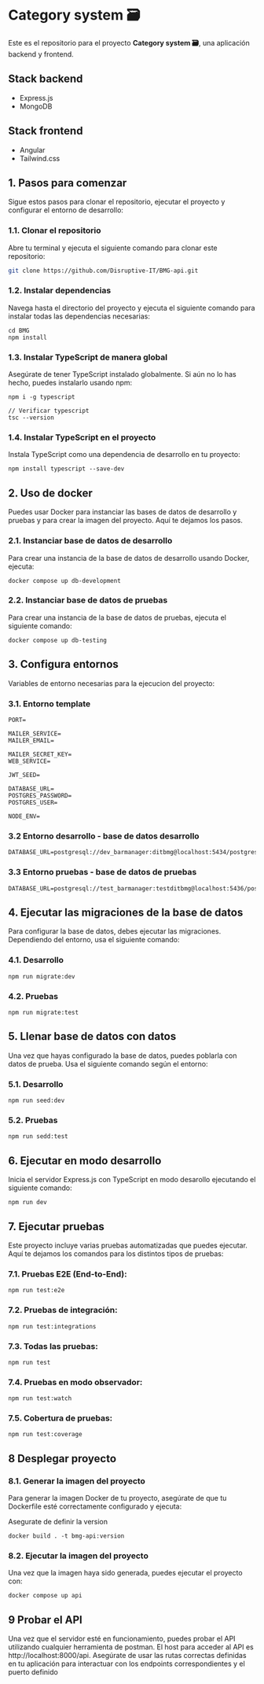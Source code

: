 

# Category system 🗃️

Este es el repositorio para el proyecto **Category system 🗃️**, una aplicación backend y frontend.

## Stack backend

- Express.js
- MongoDB

## Stack frontend

- Angular
- Tailwind.css

## 1. Pasos para comenzar

Sigue estos pasos para clonar el repositorio, ejecutar el proyecto y configurar el entorno de desarrollo:

### 1.1. Clonar el repositorio

Abre tu terminal y ejecuta el siguiente comando para clonar este repositorio:


```bash
git clone https://github.com/Disruptive-IT/BMG-api.git
```

### 1.2. Instalar dependencias
Navega hasta el directorio del proyecto y ejecuta el siguiente comando para instalar todas las dependencias necesarias:

```
cd BMG
npm install
```

### 1.3. Instalar TypeScript de manera global
Asegúrate de tener TypeScript instalado globalmente. Si aún no lo has hecho, puedes instalarlo usando npm:

```
npm i -g typescript

// Verificar typescript
tsc --version
```

### 1.4. Instalar TypeScript en el proyecto
Instala TypeScript como una dependencia de desarrollo en tu proyecto:

```
npm install typescript --save-dev
```

## 2. Uso de docker

Puedes usar Docker para instanciar las bases de datos de desarrollo y pruebas y para crear la imagen del proyecto. Aquí te dejamos los pasos.

### 2.1. Instanciar base de datos de desarrollo

Para crear una instancia de la base de datos de desarrollo usando Docker, ejecuta:

```
docker compose up db-development
```

### 2.2. Instanciar base de datos de pruebas

Para crear una instancia de la base de datos de pruebas, ejecuta el siguiente comando:

```
docker compose up db-testing
```

## 3. Configura entornos

Variables de entorno necesarias para la ejecucion del proyecto:

### 3.1. Entorno template

```
PORT=

MAILER_SERVICE=
MAILER_EMAIL=

MAILER_SECRET_KEY=
WEB_SERVICE=

JWT_SEED=

DATABASE_URL=
POSTGRES_PASSWORD=
POSTGRES_USER=

NODE_ENV=
```

### 3.2 Entorno desarrollo - base de datos desarrollo

```
DATABASE_URL=postgresql://dev_barmanager:ditbmg@localhost:5434/postgres
```

### 3.3 Entorno pruebas - base de datos de pruebas

```
DATABASE_URL=postgresql://test_barmanager:testditbmg@localhost:5436/postgres
```

## 4. Ejecutar las migraciones de la base de datos

Para configurar la base de datos, debes ejecutar las migraciones. Dependiendo del entorno, usa el siguiente comando:

### 4.1. Desarrollo
```
npm run migrate:dev
```
### 4.2. Pruebas
```
npm run migrate:test
```
## 5. Llenar base de datos con datos

Una vez que hayas configurado la base de datos, puedes poblarla con datos de prueba. Usa el siguiente comando según el entorno:

### 5.1. Desarrollo
```
npm run seed:dev
```
### 5.2. Pruebas
```
npm run sedd:test
```

## 6. Ejecutar en modo desarrollo
Inicia el servidor Express.js con TypeScript en modo desarollo ejecutando el siguiente comando:

```
npm run dev
```

## 7. Ejecutar pruebas
Este proyecto incluye varias pruebas automatizadas que puedes ejecutar. Aquí te dejamos los comandos para los distintos tipos de pruebas:

### 7.1. Pruebas E2E (End-to-End):
```
npm run test:e2e
```

### 7.2. Pruebas de integración:
```
npm run test:integrations
```

### 7.3. Todas las pruebas:
```
npm run test
```
### 7.4. Pruebas en modo observador:
```
npm run test:watch
```
### 7.5. Cobertura de pruebas:
```
npm run test:coverage
```

## 8 Desplegar proyecto

### 8.1. Generar la imagen del proyecto

Para generar la imagen Docker de tu proyecto, asegúrate de que tu Dockerfile esté correctamente configurado y ejecuta:

Asegurate de definir la version

```
docker build . -t bmg-api:version
```

### 8.2. Ejecutar la imagen del proyecto

Una vez que la imagen haya sido generada, puedes ejecutar el proyecto con:

```
docker compose up api
```

## 9 Probar el API
Una vez que el servidor esté en funcionamiento, puedes probar el API utilizando cualquier herramienta de postman. El host para acceder al API es http://localhost:8000/api. Asegúrate de usar las rutas correctas definidas en tu aplicación para interactuar con los endpoints correspondientes y el puerto definido